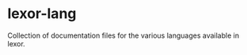 lexor-lang
==========

Collection of documentation files for the various languages available in lexor.
